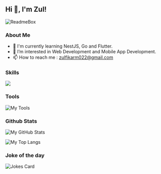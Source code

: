 ## Hi 👋, I'm Zul!

![ReadmeBox](https://raw.githubusercontent.com/zulfikarpinem/zulfikarpinem/main/readmebox.svg)

### About Me
- 🌱 I'm currently learning NestJS, Go and Flutter.
- 👀 I’m interested in Web Development and Mobile App Development.
- 📫 How to reach me : zulfikarm022@gmail.com 

### Skills 
<picture>
  <source media="(min-width: 768px)" srcset="https://raw.githubusercontent.com/zulfikarpinem/zulfikarpinem/main/readmebox.svg">
  <source media="(max-width: 767px)" srcset="https://skillicons.dev/icons?i=html%2Ccss%2Cjs%2Cts%2Cnodejs%2Cphp%2Cgo%2Cmysql%2Cmongodb%2Cbootstrap%2Ctailwind%2Cjquery%2Creact%2Cnextjs%2Cexpress%2Claravel%2Cflutter&perline=6">
  <img src="https://raw.githubusercontent.com/zulfikarpinem/zulfikarpinem/main/readmebox.svg">
</picture>

### Tools
![My Tools](https://skillicons.dev/icons?i=vscode%2Cbash%2Cgit%2Cpostman%2Cfigma)

### Github Stats
![My GitHub Stats](https://github-readme-stats-zulfikarpinem.vercel.app/api?username=zulfikarpinem&include_all_commits=true&hide=contribs)

![My Top Langs](https://github-readme-stats-zulfikarpinem.vercel.app/api/top-langs/?username=zulfikarpinem&layout=donut-vertical&langs_count=16)

### Joke of the day
![Jokes Card](https://readme-jokes.vercel.app/api?theme=default)
